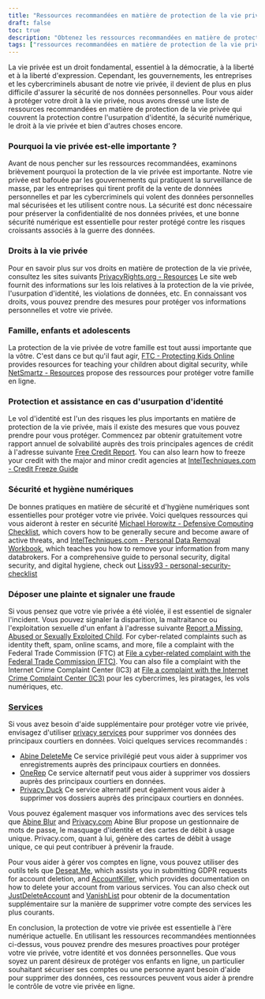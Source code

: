 ```yaml
---
title: "Ressources recommandées en matière de protection de la vie privée"
draft: false
toc: true
description: "Obtenez les ressources recommandées en matière de protection de la vie privée pour protéger vos droits, votre famille et vos informations personnelles. Des experts vous informent sur les droits à la vie privée, la protection contre l'usurpation d'identité et la sécurité numérique. Protégez-vous des cybercriminels et de la surveillance de masse en suivant notre guide sur les services de protection de la vie privée recommandés, le masquage des informations et les outils de gestion des comptes. Prenez le contrôle de vos données personnelles et protégez-les grâce aux ressources recommandées par SimeonOnSecurity en matière de protection de la vie privée."
tags: ["ressources recommandées en matière de protection de la vie privée", "droit à la vie privée", "protection contre l'usurpation d'identité", "sécurité numérique", "cybercriminels", "surveillance de masse", "données personnelles", "SimeonOnSecurity", "famille", "enfants", "adolescents", "hygiène de la sécurité numérique", "rapport de solvabilité", "gel du crédit", "liste de contrôle de l'informatique défensive", "suppression des données à caractère personnel", "déposer une plainte", "signaler une fraude", "services de protection de la vie privée", "informations de masquage", "gestion des comptes", "Demandes relatives au GDPR", "suppression du compte"]
---
```


La vie privée est un droit fondamental, essentiel à la démocratie, à la liberté et à la liberté d'expression. Cependant, les gouvernements, les entreprises et les cybercriminels abusant de notre vie privée, il devient de plus en plus difficile d'assurer la sécurité de nos données personnelles. Pour vous aider à protéger votre droit à la vie privée, nous avons dressé une liste de ressources recommandées en matière de protection de la vie privée qui couvrent la protection contre l'usurpation d'identité, la sécurité numérique, le droit à la vie privée et bien d'autres choses encore.

### Pourquoi la vie privée est-elle importante ?

Avant de nous pencher sur les ressources recommandées, examinons brièvement pourquoi la protection de la vie privée est importante. Notre vie privée est bafouée par les gouvernements qui pratiquent la surveillance de masse, par les entreprises qui tirent profit de la vente de données personnelles et par les cybercriminels qui volent des données personnelles mal sécurisées et les utilisent contre nous. La sécurité est donc nécessaire pour préserver la confidentialité de nos données privées, et une bonne sécurité numérique est essentielle pour rester protégé contre les risques croissants associés à la guerre des données.

### Droits à la vie privée

Pour en savoir plus sur vos droits en matière de protection de la vie privée, consultez les sites suivants [PrivacyRights.org - Resources](https://privacyrights.org/resources) Le site web fournit des informations sur les lois relatives à la protection de la vie privée, l'usurpation d'identité, les violations de données, etc. En connaissant vos droits, vous pouvez prendre des mesures pour protéger vos informations personnelles et votre vie privée.

### Famille, enfants et adolescents

La protection de la vie privée de votre famille est tout aussi importante que la vôtre. C'est dans ce but qu'il faut agir, [FTC - Protecting Kids Online](https://www.consumer.ftc.gov/topics/protecting-kids-online) provides resources for teaching your children about digital security, while [NetSmartz - Resources](https://www.missingkids.org/netsmartz/resources) propose des ressources pour protéger votre famille en ligne.

### Protection et assistance en cas d'usurpation d'identité

Le vol d'identité est l'un des risques les plus importants en matière de protection de la vie privée, mais il existe des mesures que vous pouvez prendre pour vous protéger. Commencez par obtenir gratuitement votre rapport annuel de solvabilité auprès des trois principales agences de crédit à l'adresse suivante [Free Credit Report](https://www.annualcreditreport.com/index.action). You can also learn how to freeze your credit with the major and minor credit agencies at [IntelTechniques.com - Credit Freeze Guide](https://inteltechniques.com/data/workbook.pdf)

### Sécurité et hygiène numériques

De bonnes pratiques en matière de sécurité et d'hygiène numériques sont essentielles pour protéger votre vie privée. Voici quelques ressources qui vous aideront à rester en sécurité [Michael Horowitz - Defensive Computing Checklist](https://defensivecomputingchecklist.com/), which covers how to be generally secure and become aware of active threats, and [IntelTechniques.com - Personal Data Removal Workbook](https://inteltechniques.com/data/workbook.pdf), which teaches you how to remove your information from many databrokers. For a comprehensive guide to personal security, digital security, and digital hygiene, check out [Lissy93 - personal-security-checklist](https://github.com/Lissy93/personal-security-checklist)

### Déposer une plainte et signaler une fraude

Si vous pensez que votre vie privée a été violée, il est essentiel de signaler l'incident. Vous pouvez signaler la disparition, la maltraitance ou l'exploitation sexuelle d'un enfant à l'adresse suivante [Report a Missing, Abused or Sexually Exploited Child](http://www.missingkids.com/Report). For cyber-related complaints such as identity theft, spam, online scams, and more, file a complaint with the Federal Trade Commission (FTC) at [File a cyber-related complaint with the Federal Trade Commission (FTC)](https://www.ftccomplaintassistant.gov/#&panel1-1). You can also file a complaint with the Internet Crime Complaint Center (IC3) at [File a complaint with the Internet Crime Complaint Center (IC3)](https://complaint.ic3.gov/default.aspx?) pour les cybercrimes, les piratages, les vols numériques, etc.

### [Services](https://simeononsecurity.ch/recommendations/services/)

Si vous avez besoin d'aide supplémentaire pour protéger votre vie privée, envisagez d'utiliser [privacy services](https://simeononsecurity.ch/recommendations/services/) pour supprimer vos données des principaux courtiers en données. Voici quelques services recommandés :

- [Abine DeleteMe](https://joindeleteme.com/refer?coupon=RFR-40867-7DWHR4) Ce service privilégié peut vous aider à supprimer vos enregistrements auprès des principaux courtiers en données.
- [OneRep](https://onerep.com) Ce service alternatif peut vous aider à supprimer vos dossiers auprès des principaux courtiers en données.
- [Privacy Duck](https://www.privacyduck.com/) Ce service alternatif peut également vous aider à supprimer vos dossiers auprès des principaux courtiers en données.

Vous pouvez également masquer vos informations avec des services tels que [Abine Blur](https://dnt.abine.com/#/ref_register/pC8ZbvQtt) and [Privacy.com](https://privacy.com/join/SU86Y) Abine Blur propose un gestionnaire de mots de passe, le masquage d'identité et des cartes de débit à usage unique. Privacy.com, quant à lui, génère des cartes de débit à usage unique, ce qui peut contribuer à prévenir la fraude.

Pour vous aider à gérer vos comptes en ligne, vous pouvez utiliser des outils tels que [Deseat.Me](https://app.deseat.me), which assists you in submitting GDPR requests for account deletion, and [AccountKiller](https://www.accountkiller.com/en), which provides documentation on how to delete your account from various services. You can also check out [JustDeleteAccount](https://www.justdeleteaccount.com/) and [VanishList](https://vanishlist.ml/) pour obtenir de la documentation supplémentaire sur la manière de supprimer votre compte des services les plus courants.

En conclusion, la protection de votre vie privée est essentielle à l'ère numérique actuelle. En utilisant les ressources recommandées mentionnées ci-dessus, vous pouvez prendre des mesures proactives pour protéger votre vie privée, votre identité et vos données personnelles. Que vous soyez un parent désireux de protéger vos enfants en ligne, un particulier souhaitant sécuriser ses comptes ou une personne ayant besoin d'aide pour supprimer des données, ces ressources peuvent vous aider à prendre le contrôle de votre vie privée en ligne.

